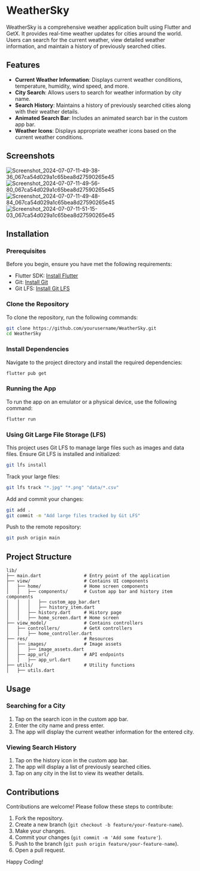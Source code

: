 
# WeatherSky

WeatherSky is a comprehensive weather application built using Flutter and GetX. It provides real-time weather updates for cities around the world. Users can search for the current weather, view detailed weather information, and maintain a history of previously searched cities.

## Features

- **Current Weather Information**: Displays current weather conditions, temperature, humidity, wind speed, and more.
- **City Search**: Allows users to search for weather information by city name.
- **Search History**: Maintains a history of previously searched cities along with their weather details.
- **Animated Search Bar**: Includes an animated search bar in the custom app bar.
- **Weather Icons**: Displays appropriate weather icons based on the current weather conditions.

## Screenshots

![Screenshot_2024-07-07-11-49-38-36_067ca54d029a1c65bea8d27590265e45](https://github.com/lakshayuppal779/WeatherSky/assets/117820155/56ef4d48-eb0d-4de4-9dbe-b8a75e96822a)
![Screenshot_2024-07-07-11-49-56-80_067ca54d029a1c65bea8d27590265e45](https://github.com/lakshayuppal779/WeatherSky/assets/117820155/0b6ee26f-ede8-46fb-baea-c54441bdefba)
![Screenshot_2024-07-07-11-49-48-84_067ca54d029a1c65bea8d27590265e45](https://github.com/lakshayuppal779/WeatherSky/assets/117820155/ddaff1db-3adc-4c30-8430-c88d487834ea)
![Screenshot_2024-07-07-11-51-15-03_067ca54d029a1c65bea8d27590265e45](https://github.com/lakshayuppal779/WeatherSky/assets/117820155/deb61e0a-9a96-4b98-a2d2-32b3fcf732c2)


## Installation

### Prerequisites

Before you begin, ensure you have met the following requirements:

- Flutter SDK: [Install Flutter](https://flutter.dev/docs/get-started/install)
- Git: [Install Git](https://git-scm.com/)
- Git LFS: [Install Git LFS](https://git-lfs.github.com/)

### Clone the Repository

To clone the repository, run the following commands:

```bash
git clone https://github.com/yourusername/WeatherSky.git
cd WeatherSky
```

### Install Dependencies

Navigate to the project directory and install the required dependencies:

```bash
flutter pub get
```

### Running the App

To run the app on an emulator or a physical device, use the following command:

```bash
flutter run
```

### Using Git Large File Storage (LFS)

This project uses Git LFS to manage large files such as images and data files. Ensure Git LFS is installed and initialized:

```bash
git lfs install
```

Track your large files:

```bash
git lfs track "*.jpg" "*.png" "data/*.csv"
```

Add and commit your changes:

```bash
git add .
git commit -m "Add large files tracked by Git LFS"
```

Push to the remote repository:

```bash
git push origin main
```

## Project Structure

```plaintext
lib/
├── main.dart                # Entry point of the application
├── view/                    # Contains UI components
│   ├── home/                # Home screen components
│   │   ├── components/      # Custom app bar and history item components
│   │   │   ├── custom_app_bar.dart
│   │   │   ├── history_item.dart
│   │   ├── history.dart     # History page
│   │   ├── home_screen.dart # Home screen
├── view_model/              # Contains controllers
│   ├── controllers/         # GetX controllers
│   │   ├── home_controller.dart
├── res/                     # Resources
│   ├── images/              # Image assets
│   │   ├── image_assets.dart
│   ├── app_url/             # API endpoints
│   │   ├── app_url.dart
├── utils/                   # Utility functions
│   ├── utils.dart
```

## Usage

### Searching for a City

1. Tap on the search icon in the custom app bar.
2. Enter the city name and press enter.
3. The app will display the current weather information for the entered city.

### Viewing Search History

1. Tap on the history icon in the custom app bar.
2. The app will display a list of previously searched cities.
3. Tap on any city in the list to view its weather details.

## Contributions

Contributions are welcome! Please follow these steps to contribute:

1. Fork the repository.
2. Create a new branch (`git checkout -b feature/your-feature-name`).
3. Make your changes.
4. Commit your changes (`git commit -m 'Add some feature'`).
5. Push to the branch (`git push origin feature/your-feature-name`).
6. Open a pull request.

Happy Coding!
```
